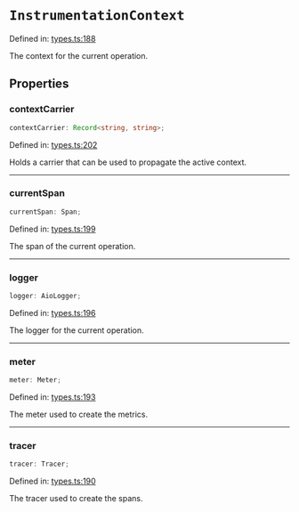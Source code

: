 # `InstrumentationContext`

Defined in: [types.ts:188](https://github.com/adobe/commerce-integration-starter-kit/blob/10ddba8a9c7717ad0f94121f8c82f9de10856848/packages/aio-sk-lib-telemetry/source/types.ts#L188)

The context for the current operation.

## Properties

### contextCarrier

```ts
contextCarrier: Record<string, string>;
```

Defined in: [types.ts:202](https://github.com/adobe/commerce-integration-starter-kit/blob/10ddba8a9c7717ad0f94121f8c82f9de10856848/packages/aio-sk-lib-telemetry/source/types.ts#L202)

Holds a carrier that can be used to propagate the active context.

---

### currentSpan

```ts
currentSpan: Span;
```

Defined in: [types.ts:199](https://github.com/adobe/commerce-integration-starter-kit/blob/10ddba8a9c7717ad0f94121f8c82f9de10856848/packages/aio-sk-lib-telemetry/source/types.ts#L199)

The span of the current operation.

---

### logger

```ts
logger: AioLogger;
```

Defined in: [types.ts:196](https://github.com/adobe/commerce-integration-starter-kit/blob/10ddba8a9c7717ad0f94121f8c82f9de10856848/packages/aio-sk-lib-telemetry/source/types.ts#L196)

The logger for the current operation.

---

### meter

```ts
meter: Meter;
```

Defined in: [types.ts:193](https://github.com/adobe/commerce-integration-starter-kit/blob/10ddba8a9c7717ad0f94121f8c82f9de10856848/packages/aio-sk-lib-telemetry/source/types.ts#L193)

The meter used to create the metrics.

---

### tracer

```ts
tracer: Tracer;
```

Defined in: [types.ts:190](https://github.com/adobe/commerce-integration-starter-kit/blob/10ddba8a9c7717ad0f94121f8c82f9de10856848/packages/aio-sk-lib-telemetry/source/types.ts#L190)

The tracer used to create the spans.
